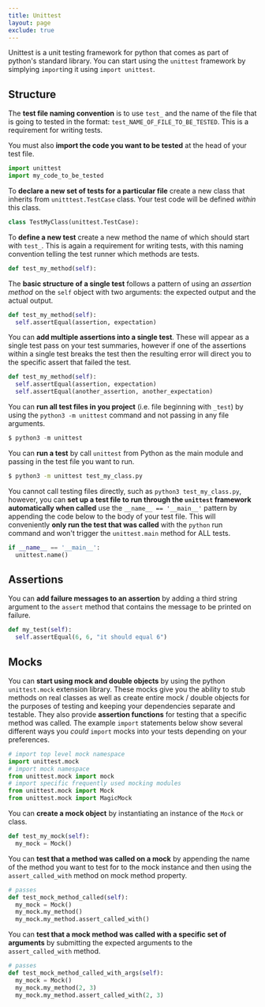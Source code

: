 ```yaml
---
title: Unittest
layout: page
exclude: true
---
```


Unittest is a unit testing framework for python that comes as part of python's standard library. You can start using the `unittest` framework by simplying `import`ing it using `import unittest`.

## Structure
The **test file naming convention** is to use `test_` and the name of the file that is going to tested in the format: `test_NAME_OF_FILE_TO_BE_TESTED`. This is a requirement for writing tests.

You must also **import the code you want to be tested** at the head of your test file.
```py
import unittest
import my_code_to_be_tested
```

To **declare a new set of tests for a particular file** create a new class that inherits from `unitttest.TestCase` class. Your test code will be defined *within* this class.
```py
class TestMyClass(unittest.TestCase):
```

To **define a new test** create a new method the name of which should start with `test_`. This is again a requirement for writing tests, with this naming convention telling the test runner which methods are tests.
```py
def test_my_method(self):
```

The **basic structure of a single test** follows a pattern of using an *assertion method* on the `self` object with two arguments: the expected output and the actual output.
```py
def test_my_method(self):
  self.assertEqual(assertion, expectation)
```

You can **add multiple assertions into a single test**. These will appear as a single test pass on your test summaries, however if one of the assertions within a single test breaks the test then the resulting error will direct you to the specific assert that failed the test.
```py
def test_my_method(self):
  self.assertEqual(assertion, expectation)
  self.assertEqual(another_assertion, another_expectation)
```

You can **run all test files in you project** (i.e. file beginning with `_test`) by using the `python3 -m unittest` command and not passing in any file arguments.
```py
$ python3 -m unittest
```

You can **run a test** by call `unittest` from Python as the main module and passing in the test file you want to run.
```bash
$ python3 -m unittest test_my_class.py
```

You cannot call testing files directly, such as `python3 test_my_class.py`, however, you can **set up a test file to run through the `unittest` framework automatically when called** use the `__name__ == '__main__'` pattern by appending the code below to the body of your test file. This will conveniently **only run the test that was called** with the `python` run command and won't trigger the `unittest.main` method for ALL tests.
```py
if __name__ == '__main__':
  unittest.name()
```

## Assertions

You can **add failure messages to an assertion** by adding a third string argument to the `assert` method that contains the message to be printed on failure.
```py
def my_test(self):
  self.assertEqual(6, 6, "it should equal 6")
```

## Mocks

You can **start using mock and double objects** by using the python `unittest.mock` extension library. These mocks give you the ability to stub methods on real classes as well as create entire mock / double objects for the purposes of testing and keeping your dependencies separate and testable. They also provide **assertion functions** for testing that a specific method was called. The example `import` statements below show several different ways you *could* `import` mocks into your tests depending on your preferences.
```py
# import top level mock namespace
import unittest.mock
# import mock namespace
from unittest.mock import mock
# import specific frequently used mocking modules
from unittest.mock import Mock
from unittest.mock import MagicMock
```

You can **create a mock object** by instantiating an instance of the `Mock` or class.
```py
def test_my_mock(self):
  my_mock = Mock()
```

You can **test that a method was called on a mock** by appending the name of the method you want to test for to the mock instance and then using the `assert_called_with` method on mock method property.
```py
# passes
def test_mock_method_called(self):
  my_mock = Mock()
  my_mock.my_method()
  my_mock.my_method.assert_called_with()
```

You can **test that a mock method was called with a specific set of arguments** by submitting the expected arguments to the `assert_called_with` method.
```py
# passes
def test_mock_method_called_with_args(self):
  my_mock = Mock()
  my_mock.my_method(2, 3)
  my_mock.my_method.assert_called_with(2, 3)
```



<!--stackedit_data:
eyJoaXN0b3J5IjpbMTcyNjgwNTU3MSwxMDk1MTk3NDUwLC0zMT
cwNTM2NzgsLTcyMjgyMDUzMywtODQ2NjU4MjUyLC0yMjA3MDEz
OTcsNjE3MTQzOTg4LDE5ODQ4MjA5MTMsNzE4OTk5ODldfQ==
-->